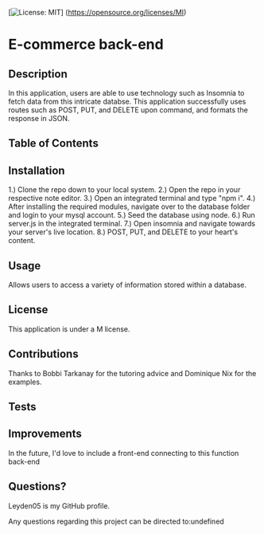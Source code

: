 [![License: MIT](https://img.shields.io/badge/License-MIT-yellow.svg)] (https://opensource.org/licenses/MI)
# E-commerce back-end

## Description
In this application, users are able to use technology such as Insomnia to fetch data from this intricate databse. This application successfully uses routes such as POST, PUT, and DELETE upon command, and formats the response in JSON.

## Table of Contents


## Installation
1.) Clone the repo down to your local system. 2.) Open the repo in your respective note editor. 3.) Open an integrated terminal and type "npm i". 4.) After installing the required modules, navigate over to the database folder and login to your mysql account. 5.) Seed the database using node. 6.) Run server.js in the integrated terminal. 7.) Open insomnia and navigate towards your server's live location. 8.) POST, PUT, and DELETE to your heart's content.

## Usage
Allows users to access a variety of information stored within a database.

## License
This application is under a M license.

## Contributions
Thanks to Bobbi Tarkanay for the tutoring advice and Dominique Nix for the examples.

## Tests


## Improvements
In the future, I'd love to include a front-end connecting to this function back-end

## Questions?
Leyden05 is my GitHub profile. 

Any questions regarding this project can be directed to:undefined
